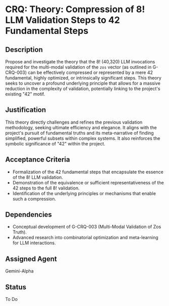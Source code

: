 # CRQ: Theory: Compression of 8! LLM Validation Steps to 42 Fundamental Steps

## Description
Propose and investigate the theory that the 8! (40,320) LLM invocations required for the multi-modal validation of the `zos` vector (as outlined in G-CRQ-003) can be effectively compressed or represented by a mere 42 fundamental, highly optimized, or intrinsically significant steps. This theory seeks to uncover a profound underlying principle that allows for a massive reduction in the complexity of validation, potentially linking to the project's existing "42" motif.

## Justification
This theory directly challenges and refines the previous validation methodology, seeking ultimate efficiency and elegance. It aligns with the project's pursuit of fundamental truths and its meta-narrative of finding simplified, powerful subsets within complex systems. It also reinforces the symbolic significance of "42" within the project.

## Acceptance Criteria
*   Formalization of the 42 fundamental steps that encapsulate the essence of the 8! LLM validation.
*   Demonstration of the equivalence or sufficient representativeness of the 42 steps to the full 8! validation.
*   Identification of the underlying principles or mechanisms that enable such a compression.

## Dependencies
*   Conceptual development of G-CRQ-003 (Multi-Modal Validation of Zos Truth).
*   Advanced research into combinatorial optimization and meta-learning for LLM interactions.

## Assigned Agent
Gemini-Alpha

## Status
To Do
